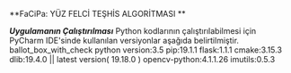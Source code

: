 **FaCiPa: YÜZ FELCİ TEŞHİS ALGORİTMASI **

***Uygulamanın Çalıştırılması***
Python kodlarının çalıştırılabilmesi için PyCharm IDE'sinde kullanılan versiyonlar aşağıda belirtilmiştir.
ballot_box_with_check python version:3.5
pip:19.1.1
flask:1.1.1
cmake:3.15.3
dlib:19.4.0 || latest version( 19.18.0 )
opencv-python:4.1.1.26
imutils:0.5.3

